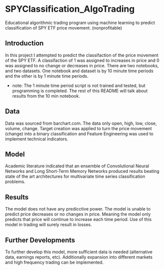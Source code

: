 # SPYClassification_AlgoTrading
Educational algorithmic trading program using machine learning to predict classification of SPY ETF price movement. (nonprofitable)

## Introduction
In this project I attempted to predict the classifaction of the price movement of the SPY ETF. A classifaction of 1 was assigned to increases in price and 0 was assigned to no change or decreases in price. There are two notebooks, and two datasets. One notebook and dataset is by 10 minute time periods and the other is by 1 minute time periods. 
  - note: The 1 minute time period script is not trained and tested, but programming is completed. The rest of this README will talk about results from the 10 min notebook.

## Data
Data was sourced from barchart.com. The data only open, high, low, close, volume, change. Target creation was applied to turn the price movement (change) into a binary classification and Feature Engineering was used to implement technical indicators.

## Model
Academic literature indicated that an ensemble of Convolutional Neural Networks and Long Short-Term Memory Networks produced results beating state of the art architectures for multivariate time series classification problems.

## Results
The model does not have any predicctive power. The model is unable to predict price decreases or no changes in price. Meaning the model only predicts that price will continue to increase each time period. Use of this model in trading will surely result in losses.

## Further Developments
To further develop this model, more sufficient data is needed (alternative data, earnings reports, etc). Additionally expansion into different markets and high frequency trading can be implemented.
